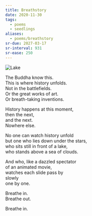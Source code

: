 ```yaml
---
title: Breathstory
date: 2020-11-30
tags:
  - poems
  - seedlings
aliases:
  - poems/breathstory
sr-due: 2027-03-17
sr-interval: 931
sr-ease: 250
---
```

![Lake](lake.jpg)

The Buddha know this.  
This is where history unfolds.  
Not in the battlefields.  
Or the great works of art.  
Or breath-taking inventions.  

History happens at this moment,  
then the next,  
and the next.  
Nowhere else.  

No one can watch history unfold  
but one who lies down under the stars,  
who sits still in front of a lake,  
who stands above a sea of clouds.  

And who, like a dazzled spectator  
of an animated movie,  
watches each slide pass by  
slowly  
one by one.  

Breathe in.  
Breathe out.  

Breathe in.